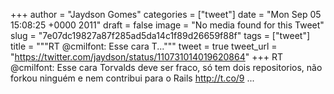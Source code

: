 
+++
author = "Jaydson Gomes"
categories = ["tweet"]
date = "Mon Sep 05 15:08:25 +0000 2011"
draft = false
image = "No media found for this Tweet"
slug = "7e07dc19827a87f285ad5da14c1f89d26659f88f"
tags = ["tweet"]
title = """RT @cmilfont: Esse cara T..."""
tweet = true
tweet_url = "https://twitter.com/jaydson/status/110731014019620864"
+++
RT @cmilfont: Esse cara Torvalds deve ser fraco, só tem dois repositorios, não forkou ninguém e nem contribui para o Rails http://t.co/9 ...
